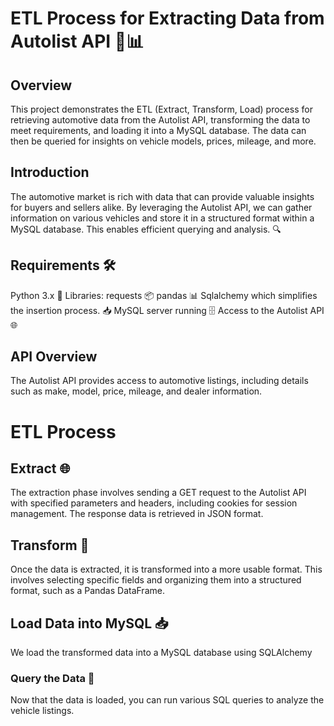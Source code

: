 # ETL Process for Extracting Data from Autolist API 🚗📊
## Overview
This project demonstrates the ETL (Extract, Transform, Load) process for retrieving automotive data from the Autolist API, transforming the data to meet requirements, and loading it into a MySQL database. The data can then be queried for insights on vehicle models, prices, mileage, and more.
## Introduction
The automotive market is rich with data that can provide valuable insights for buyers and sellers alike. By leveraging the Autolist API, we can gather information on various vehicles and store it in a structured format within a MySQL database. This enables efficient querying and analysis. 🔍
## Requirements 🛠️
Python 3.x 🐍
Libraries:
requests 📦
pandas 📊
Sqlalchemy which simplifies the insertion process. 📥
MySQL server running 🗄️
Access to the Autolist API 🌐
## API Overview
The Autolist API provides access to automotive listings, including details such as make, model, price, mileage, and dealer information.

# ETL Process
## Extract 🌐
The extraction phase involves sending a GET request to the Autolist API with specified parameters and headers, including cookies for session management. The response data is retrieved in JSON format.
## Transform 🔄
Once the data is extracted, it is transformed into a more usable format. This involves selecting specific fields and organizing them into a structured format, such as a Pandas DataFrame.
## Load Data into MySQL 📥
We load the transformed data into a MySQL database using SQLAlchemy

### Query the Data 🧐
Now that the data is loaded, you can run various SQL queries to analyze the vehicle listings.

